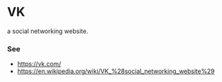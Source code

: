 # VK
a social networking website.

### See
* https://vk.com/
* https://en.wikipedia.org/wiki/VK_%28social_networking_website%29
